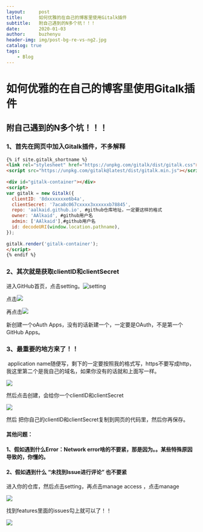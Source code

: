 ```yaml
---
layout:     post
title:      如何优雅的在自己的博客里使用Gitalk插件
subtitle:   附自己遇到的N多个坑！！！
date:       2020-01-03
author:     buzhenyu
header-img: img/post-bg-re-vs-ng2.jpg
catalog: true
tags:
    - Blog
---
```




# 如何优雅的在自己的博客里使用Gitalk插件

## 附自己遇到的N多个坑！！！

### 1、首先在网页中加入Gitalk插件，不多解释

```html
{% if site.gitalk_shortname %}
<link rel="stylesheet" href="https://unpkg.com/gitalk/dist/gitalk.css">
<script src="https://unpkg.com/gitalk@latest/dist/gitalk.min.js"></script>
 
<div id="gitalk-container"></div>
<script>
var gitalk = new Gitalk({
  clientID: '8dxxxxxxxe6b4a',
  clientSecret: '7aca8c067cxxxx3xxxxxxb78845',
  repo: 'aalkaid.github.io', #github仓库地址，一定要这样的格式
  owner: 'AAlkaid', #github用户名
  admin: ['AAlkaid'],#github用户名 
  id: decodeURI(window.location.pathname), 
});
 
gitalk.render('gitalk-container');
</script>
{% endif %}
```

### 2、其次就是获取clientID和clientSecret

进入GitHub首页，点击setting。![setting](https://s1.ax1x.com/2020/10/07/0d3Tr6.png)

点击![](https://s1.ax1x.com/2020/10/07/0dYVRH.png)

再点击![](https://s1.ax1x.com/2020/10/07/0dYuLt.png)

新创建一个oAuth Apps，没有的话新建一个，一定要是OAuth，不是第一个GitHub Apps。

### 3、最重要的地方来了！！

​	application name随便写，剩下的一定要按照我的格式写，https不要写成http，我这里第二个是我自己的域名，如果你没有的话就和上面写一样。

![](https://s1.ax1x.com/2020/10/07/0dY3FS.png)

然后点击创建，会给你一个clientID和clientSecret

![](https://s1.ax1x.com/2020/10/07/0dY0oT.png)

然后 把你自己的clientID和clientSecret复制到网页的代码里，然后你再保存。



#### 其他问题：

#### 1、假如遇到什么Error：Network error啥的不要紧，那是因为。。某些特殊原因导致的，你懂的。

#### 2、假如遇到什么 “未找到Issue进行评论” 也不要紧

进入你的仓库，然后点击setting，再点击manage access ，点击manage

![](https://s1.ax1x.com/2020/10/07/0dYhTK.png)

找到features里面的issues勾上就可以了！！

![](https://s1.ax1x.com/2020/10/07/0dYfw6.png)

